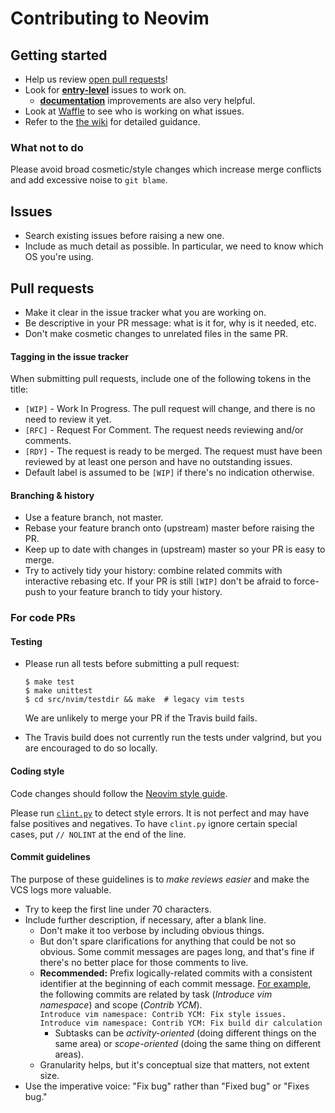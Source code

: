 # Contributing to Neovim

## Getting started

- Help us review [open pull requests](https://github.com/neovim/neovim/pulls)!
- Look for [**entry-level**][entry] issues to work on.
    - [**documentation**](https://github.com/neovim/neovim/labels/documentation)
      improvements are also very helpful.
- Look at [Waffle][waffle] to see who is working on what issues.
- Refer to the [the wiki][wiki] for detailed guidance.

### What not to do

Please avoid broad cosmetic/style changes which increase merge conflicts and add
excessive noise to `git blame`.

## Issues

- Search existing issues before raising a new one.
- Include as much detail as possible. In particular, we need to know which
  OS you're using.

## Pull requests

- Make it clear in the issue tracker what you are working on.
- Be descriptive in your PR message: what is it for, why is it needed, etc.
- Don't make cosmetic changes to unrelated files in the same PR.

#### Tagging in the issue tracker

When submitting pull requests, include one of the following tokens in the title:

* `[WIP]` - Work In Progress. The pull request will change, and there is no need
  to review it yet.
* `[RFC]` - Request For Comment. The request needs reviewing and/or comments.
* `[RDY]` - The request is ready to be merged. The request must have been
  reviewed by at least one person and have no outstanding issues.
* Default label is assumed to be `[WIP]` if there's no indication otherwise.

#### Branching & history

- Use a feature branch, not master.
- Rebase your feature branch onto (upstream) master before raising the PR.
- Keep up to date with changes in (upstream) master so your PR is easy to merge.
- Try to actively tidy your history: combine related commits with interactive
  rebasing etc. If your PR is still `[WIP]` don't be afraid to force-push to
  your feature branch to tidy your history.

### For code PRs

#### Testing

- Please run all tests before submitting a pull request:

    ```shell
    $ make test
    $ make unittest
    $ cd src/nvim/testdir && make  # legacy vim tests
    ```
  We are unlikely to merge your PR if the Travis build fails.
- The Travis build does not currently run the tests under valgrind, but you
  are encouraged to do so locally.

#### Coding style

Code changes should follow the [Neovim style guide][style].

Please run [`clint.py`][clint] to detect style errors. It is not perfect and may
have false positives and negatives. To have `clint.py` ignore certain special
cases, put `// NOLINT` at the end of the line.

#### Commit guidelines

The purpose of these guidelines is to *make reviews easier* and make the VCS logs more valuable.

- Try to keep the first line under 70 characters.
- Include further description, if necessary, after a blank line.
    - Don't make it too verbose by including obvious things.
    - But don't spare clarifications for anything that could be not so obvious.
      Some commit messages are pages long, and that's fine if there's no better
      place for those comments to live.
    - **Recommended:** Prefix logically-related commits with a consistent
      identifier at the beginning of each commit message.
      [For example](https://github.com/neovim/neovim/commits?author=elmart),
      the following commits are related by task (*Introduce vim namespace*) and
      scope (*Contrib YCM*).
      <br/> `Introduce vim namespace: Contrib YCM: Fix style issues.`
      <br/> `Introduce vim namespace: Contrib YCM: Fix build dir calculation`
        - Subtasks can be *activity-oriented* (doing different things on the same area)
          or *scope-oriented* (doing the same thing on different areas).
    - Granularity helps, but it's conceptual size that matters, not extent size.
- Use the imperative voice: "Fix bug" rather than "Fixed bug" or "Fixes bug."


[clint]: clint.py
[entry]: https://github.com/neovim/neovim/issues?labels=entry-level&state=open
[imperative]: http://tbaggery.com/2008/04/19/a-note-about-git-commit-messages.html
[style]: http://neovim.org/develop/style-guide.xml
[waffle]: https://waffle.io/neovim/neovim
[wiki]: https://github.com/neovim/neovim/wiki/Contributing
